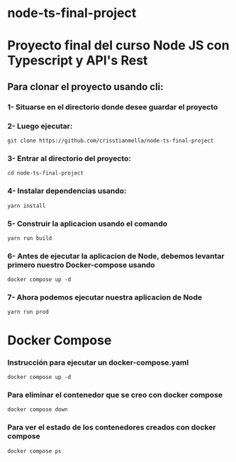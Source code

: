# node-ts-final-project
# Proyecto final del curso Node JS con Typescript y API's Rest

## Para clonar el proyecto usando cli:

### 1- Situarse en el directorio donde desee guardar el proyecto

### 2- Luego ejecutar:
```
git clone https://github.com/crisstianmella/node-ts-final-project
```
### 3- Entrar al directorio del proyecto: 
```
cd node-ts-final-project
```
### 4- Instalar dependencias usando:  
```
yarn install
```
### 5- Construir la aplicacion usando el comando 
```
yarn run build
```
### 6- Antes de ejecutar la aplicacion de Node, debemos levantar primero nuestro Docker-compose usando
```
docker compose up -d
```
### 7- Ahora podemos ejecutar nuestra aplicacion de Node 
```
yarn run prod
```

# Docker Compose

### Instrucción para ejecutar un docker-compose.yaml

```
docker compose up -d
```

### Para eliminar el contenedor que se creo con docker compose

```
docker compose down
```

### Para ver el estado de los contenedores creados con docker compose

```
docker compose ps
```




